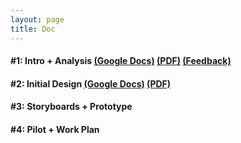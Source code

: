 ```yaml
---
layout: page
title: Doc
---
```


#### **#1:** Intro + Analysis [(Google Docs)](https://docs.google.com/document/d/1HJNspW_1FpAf2zxLhBPS3MLtThYJXxSfYCy7lW-3k20/edit#) [(PDF)](https://drive.google.com/file/d/0B-D7NHTmyc54YlljNHFMc3Mxa1U/view) [(Feedback)](https://docs.google.com/document/d/1v0a3CZnuVvAmIFLVSc9UQ9fPWyTwmIykKppi3qOHUek/edit)

#### **#2**: Initial Design [(Google Docs)](https://docs.google.com/document/d/1_IqM-XCPeLORewtL_nDhvs5ebCEZhMY7EL2sW707sLk/edit) [(PDF)](https://drive.google.com/open?id=0B-D7NHTmyc54U0REMXExZDRWaW8)

#### **#3:** Storyboards + Prototype

#### **#4:** Pilot + Work Plan
